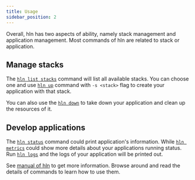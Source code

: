```yaml
---
title: Usage
sidebar_position: 2
---
```


Overall, hln has two aspects of ability, namely stack management and application management. Most commands of hln are related to stack or application.

## Manage stacks

The [`hln list stacks`](commands/hln_list_stacks) command will list all available stacks. You can choose one and use [`hln up`](commands/hln_up) command with `-s <stack>` flag to create your application with that stack.

You can also use the [`hln down`](commands/hln_down) to take down your application and clean up the resources of it.

## Develop applications

The [`hln status`](commands/hln_status) command could print application's information. While [`hln metrics`](commands/hln_metrics) could show more details about your applications running status. Run [`hln logs`](commands/hln_logs) and the logs of your application will be printed out.

See [manual of hln](commands/hln) to get more information. Browse around and read the details of commands to learn how to use them.
